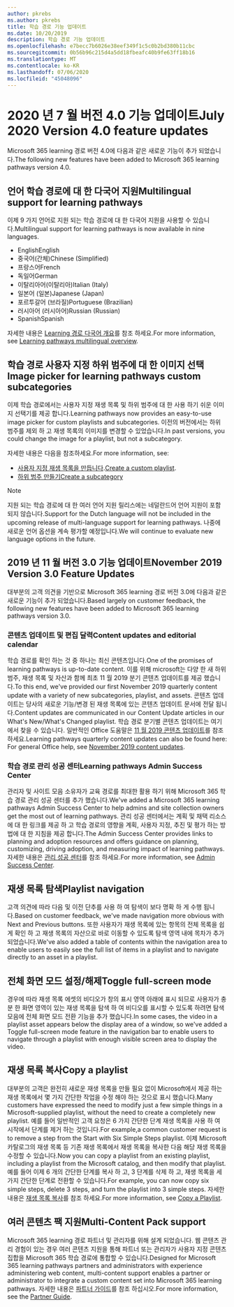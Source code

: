 ```yaml
---
author: pkrebs
ms.author: pkrebs
title: 학습 경로 기능 업데이트
ms.date: 10/20/2019
description: 학습 경로 기능 업데이트
ms.openlocfilehash: e7becc7b6026e38eef349f1c5c0b2bd380b11cbc
ms.sourcegitcommit: 0b56b96c215d4a5dd18fbeafc40b9fe63ff18b16
ms.translationtype: MT
ms.contentlocale: ko-KR
ms.lasthandoff: 07/06/2020
ms.locfileid: "45048096"
---
```

# <a name="july-2020-version-40-feature-updates"></a><span data-ttu-id="be04d-103">2020 년 7 월 버전 4.0 기능 업데이트</span><span class="sxs-lookup"><span data-stu-id="be04d-103">July 2020 Version 4.0 feature updates</span></span> 

<span data-ttu-id="be04d-104">Microsoft 365 learning 경로 버전 4.0에 다음과 같은 새로운 기능이 추가 되었습니다.</span><span class="sxs-lookup"><span data-stu-id="be04d-104">The following new features have been added to Microsoft 365 learning pathways version 4.0.</span></span> 

## <a name="multilingual-support-for-learning-pathways"></a><span data-ttu-id="be04d-105">언어 학습 경로에 대 한 다국어 지원</span><span class="sxs-lookup"><span data-stu-id="be04d-105">Multilingual support for learning pathways</span></span> 
<span data-ttu-id="be04d-106">이제 9 가지 언어로 지원 되는 학습 경로에 대 한 다국어 지원을 사용할 수 있습니다.</span><span class="sxs-lookup"><span data-stu-id="be04d-106">Multilingual support for learning pathways is now available in nine languages.</span></span>  
- <span data-ttu-id="be04d-107">English</span><span class="sxs-lookup"><span data-stu-id="be04d-107">English</span></span>     
- <span data-ttu-id="be04d-108">중국어(간체)</span><span class="sxs-lookup"><span data-stu-id="be04d-108">Chinese (Simplified)</span></span> 
- <span data-ttu-id="be04d-109">프랑스어</span><span class="sxs-lookup"><span data-stu-id="be04d-109">French</span></span> 
- <span data-ttu-id="be04d-110">독일어</span><span class="sxs-lookup"><span data-stu-id="be04d-110">German</span></span> 
- <span data-ttu-id="be04d-111">이탈리아어(이탈리아)</span><span class="sxs-lookup"><span data-stu-id="be04d-111">Italian (Italy)</span></span> 
- <span data-ttu-id="be04d-112">일본어 (일본)</span><span class="sxs-lookup"><span data-stu-id="be04d-112">Japanese (Japan)</span></span> 
- <span data-ttu-id="be04d-113">포르투갈어 (브라질)</span><span class="sxs-lookup"><span data-stu-id="be04d-113">Portuguese (Brazilian)</span></span> 
- <span data-ttu-id="be04d-114">러시아어 (러시아어)</span><span class="sxs-lookup"><span data-stu-id="be04d-114">Russian (Russian)</span></span> 
- <span data-ttu-id="be04d-115">Spanish</span><span class="sxs-lookup"><span data-stu-id="be04d-115">Spanish</span></span> 

<span data-ttu-id="be04d-116">자세한 내용은 [Learning 경로 다국어 개요](custom_overview.md)를 참조 하세요.</span><span class="sxs-lookup"><span data-stu-id="be04d-116">For more information, see [Learning pathways multilingual overview](custom_overview.md).</span></span> 

## <a name="image-picker-for-learning-pathways-custom-subcategories"></a><span data-ttu-id="be04d-117">학습 경로 사용자 지정 하위 범주에 대 한 이미지 선택</span><span class="sxs-lookup"><span data-stu-id="be04d-117">Image picker for learning pathways custom subcategories</span></span> 
<span data-ttu-id="be04d-118">이제 학습 경로에서는 사용자 지정 재생 목록 및 하위 범주에 대 한 사용 하기 쉬운 이미지 선택기를 제공 합니다.</span><span class="sxs-lookup"><span data-stu-id="be04d-118">Learning pathways now provides an easy-to-use image picker for custom playlists and subcategories.</span></span>  <span data-ttu-id="be04d-119">이전의 버전에서는 하위 범주를 제외 하 고 재생 목록의 이미지를 변경할 수 있었습니다.</span><span class="sxs-lookup"><span data-stu-id="be04d-119">In past versions, you could change the image for a playlist, but not a subcategory.</span></span>  

<span data-ttu-id="be04d-120">자세한 내용은 다음을 참조하세요.</span><span class="sxs-lookup"><span data-stu-id="be04d-120">For more information, see:</span></span>
- <span data-ttu-id="be04d-121">[사용자 지정 재생 목록을 만듭니다](custom_createnewplaylist.md).</span><span class="sxs-lookup"><span data-stu-id="be04d-121">[Create a custom playlist](custom_createnewplaylist.md).</span></span> 
- [<span data-ttu-id="be04d-122">하위 범주 만들기</span><span class="sxs-lookup"><span data-stu-id="be04d-122">Create a subcategory</span></span>](custom_createnewcat.md)

> [!NOTE]
> <span data-ttu-id="be04d-123">지원 되는 학습 경로에 대 한 여러 언어 지원 릴리스에는 네덜란드어 언어 지원이 포함 되지 않습니다.</span><span class="sxs-lookup"><span data-stu-id="be04d-123">Support for the Dutch language will not be included in the upcoming release of multi-language support for learning pathways.</span></span> <span data-ttu-id="be04d-124">나중에 새로운 언어 옵션을 계속 평가할 예정입니다.</span><span class="sxs-lookup"><span data-stu-id="be04d-124">We will continue to evaluate new language options in the future.</span></span>

## <a name="november-2019-version-30-feature-updates"></a><span data-ttu-id="be04d-125">2019 년 11 월 버전 3.0 기능 업데이트</span><span class="sxs-lookup"><span data-stu-id="be04d-125">November 2019 Version 3.0 Feature Updates</span></span>
<span data-ttu-id="be04d-126">대부분의 고객 의견을 기반으로 Microsoft 365 learning 경로 버전 3.0에 다음과 같은 새로운 기능이 추가 되었습니다.</span><span class="sxs-lookup"><span data-stu-id="be04d-126">Based largely on customer feedback, the following new features have been added to Microsoft 365 learning pathways version 3.0.</span></span>

### <a name="content-updates-and-editorial-calendar"></a><span data-ttu-id="be04d-127">콘텐츠 업데이트 및 편집 달력</span><span class="sxs-lookup"><span data-stu-id="be04d-127">Content updates and editorial calendar</span></span>
<span data-ttu-id="be04d-128">학습 경로를 확인 하는 것 중 하나는 최신 콘텐츠입니다.</span><span class="sxs-lookup"><span data-stu-id="be04d-128">One of the promises of learning pathways is up-to-date content.</span></span> <span data-ttu-id="be04d-129">이를 위해 microsoft는 다양 한 새 하위 범주, 재생 목록 및 자산과 함께 최초 11 월 2019 분기 콘텐츠 업데이트를 제공 했습니다.</span><span class="sxs-lookup"><span data-stu-id="be04d-129">To this end, we've provided our first November 2019 quarterly content update with a variety of new subcategories, playlist, and assets.</span></span> <span data-ttu-id="be04d-130">콘텐츠 업데이트는 당사의 새로운 기능/변경 된 재생 목록에 있는 콘텐츠 업데이트 문서에 전달 됩니다.</span><span class="sxs-lookup"><span data-stu-id="be04d-130">Content updates are communicated in our Content Update articles in our What's New/What's Changed playlist.</span></span> <span data-ttu-id="be04d-131">학습 경로 분기별 콘텐츠 업데이트는 여기에서 찾을 수 있습니다. 일반적인 Office 도움말은 [11 월 2019 콘텐츠 업데이트](custom_contentupdates.md)를 참조 하세요.</span><span class="sxs-lookup"><span data-stu-id="be04d-131">Learning pathways quarterly content updates can also be found here: For general Office help, see [November 2019 content updates](custom_contentupdates.md).</span></span>

### <a name="learning-pathways-admin-success-center"></a><span data-ttu-id="be04d-132">학습 경로 관리 성공 센터</span><span class="sxs-lookup"><span data-stu-id="be04d-132">Learning pathways Admin Success Center</span></span>
<span data-ttu-id="be04d-133">관리자 및 사이트 모음 소유자가 교육 경로를 최대한 활용 하기 위해 Microsoft 365 학습 경로 관리 성공 센터를 추가 했습니다.</span><span class="sxs-lookup"><span data-stu-id="be04d-133">We've added a Microsoft 365 learning pathways Admin Success Center to help admins and site collection owners get the most out of learning pathways.</span></span> <span data-ttu-id="be04d-134">관리 성공 센터에서는 계획 및 채택 리소스에 대 한 링크를 제공 하 고 학습 경로의 영향을 계획, 사용자 지정, 추진 및 평가 하는 방법에 대 한 지침을 제공 합니다.</span><span class="sxs-lookup"><span data-stu-id="be04d-134">The Admin Success Center provides links to planning and adoption resources and offers guidance on planning, customizing, driving adoption, and measuring impact of learning pathways.</span></span> <span data-ttu-id="be04d-135">자세한 내용은 [관리 성공 센터](custom_successcenter.md)를 참조 하세요.</span><span class="sxs-lookup"><span data-stu-id="be04d-135">For more information, see [Admin Success Center](custom_successcenter.md).</span></span>

## <a name="playlist-navigation"></a><span data-ttu-id="be04d-136">재생 목록 탐색</span><span class="sxs-lookup"><span data-stu-id="be04d-136">Playlist navigation</span></span>
<span data-ttu-id="be04d-137">고객 의견에 따라 다음 및 이전 단추를 사용 하 여 탐색이 보다 명확 하 게 수행 됩니다.</span><span class="sxs-lookup"><span data-stu-id="be04d-137">Based on customer feedback, we've made navigation more obvious with Next and Previous buttons.</span></span> <span data-ttu-id="be04d-138">또한 사용자가 재생 목록에 있는 항목의 전체 목록을 쉽게 확인 하 고 재생 목록의 자산으로 바로 이동할 수 있도록 탐색 영역 내에 목차가 추가 되었습니다.</span><span class="sxs-lookup"><span data-stu-id="be04d-138">We've also added a table of contents within the navigation area to enable users to easily see the full list of items in a playlist and to navigate directly to an asset in a playlist.</span></span>

## <a name="toggle-full-screen-mode"></a><span data-ttu-id="be04d-139">전체 화면 모드 설정/해제</span><span class="sxs-lookup"><span data-stu-id="be04d-139">Toggle full-screen mode</span></span>
<span data-ttu-id="be04d-140">경우에 따라 재생 목록 에셋의 비디오가 창의 표시 영역 아래에 표시 되므로 사용자가 충분 한 화면 영역이 있는 재생 목록을 탐색 하 여 비디오를 표시할 수 있도록 하려면 탐색 모음에 전체 화면 모드 전환 기능을 추가 했습니다.</span><span class="sxs-lookup"><span data-stu-id="be04d-140">In some cases, the video in a playlist asset appears below the display area of a window, so we've added a Toggle full-screen mode feature in the navigation bar to enable users to navigate through a playlist with enough visible screen area to display the video.</span></span>

## <a name="copy-a-playlist"></a><span data-ttu-id="be04d-141">재생 목록 복사</span><span class="sxs-lookup"><span data-stu-id="be04d-141">Copy a playlist</span></span>
<span data-ttu-id="be04d-142">대부분의 고객은 완전히 새로운 재생 목록을 만들 필요 없이 Microsoft에서 제공 하는 재생 목록에서 몇 가지 간단한 작업을 수정 해야 하는 것으로 표시 했습니다.</span><span class="sxs-lookup"><span data-stu-id="be04d-142">Many customers have expressed the need to modify just a few simple things in a Microsoft-supplied playlist, without the need to create a completely new playlist.</span></span> <span data-ttu-id="be04d-143">예를 들어 일반적인 고객 요청은 6 가지 간단한 단계 재생 목록을 사용 하 여 시작에서 단계를 제거 하는 것입니다.</span><span class="sxs-lookup"><span data-stu-id="be04d-143">For example,a common customer request is to remove a step from the Start with Six Simple Steps playlist.</span></span> <span data-ttu-id="be04d-144">이제 Microsoft 카탈로그의 재생 목록 등 기존 재생 목록에서 재생 목록을 복사한 다음 해당 재생 목록을 수정할 수 있습니다.</span><span class="sxs-lookup"><span data-stu-id="be04d-144">Now you can copy a playlist from an existing playlist, including a playlist from the Microsoft catalog, and then modify that playlist.</span></span> <span data-ttu-id="be04d-145">예를 들어 이제 6 개의 간단한 단계를 복사 하 고, 3 단계를 삭제 하 고, 재생 목록을 세 가지 간단한 단계로 전환할 수 있습니다.</span><span class="sxs-lookup"><span data-stu-id="be04d-145">For example, you can now copy six simple steps, delete 3 steps, and turn the playlist into 3 simple steps.</span></span> <span data-ttu-id="be04d-146">자세한 내용은 [재생 목록 복사](custom_copyplaylist.md)를 참조 하세요.</span><span class="sxs-lookup"><span data-stu-id="be04d-146">For more information, see [Copy a Playlist](custom_copyplaylist.md).</span></span>

## <a name="multi-content-pack-support"></a><span data-ttu-id="be04d-147">여러 콘텐츠 팩 지원</span><span class="sxs-lookup"><span data-stu-id="be04d-147">Multi-Content Pack support</span></span>
<span data-ttu-id="be04d-148">Microsoft 365 learning 경로 파트너 및 관리자를 위해 설계 되었습니다. 웹 콘텐츠 관리 경험이 있는 경우 여러 콘텐츠 지원을 통해 파트너 또는 관리자가 사용자 지정 콘텐츠 집합을 Microsoft 365 학습 경로에 통합할 수 있습니다.</span><span class="sxs-lookup"><span data-stu-id="be04d-148">Designed for Microsoft 365 learning pathways partners and administrators with experience administering web content, multi-content support enables a partner or administrator to integrate a custom content set into Microsoft 365 learning pathways.</span></span> <span data-ttu-id="be04d-149">자세한 내용은 [파트너 가이드](custom_partnerguide.md)를 참조 하십시오.</span><span class="sxs-lookup"><span data-stu-id="be04d-149">For more information, see the [Partner Guide](custom_partnerguide.md).</span></span>

